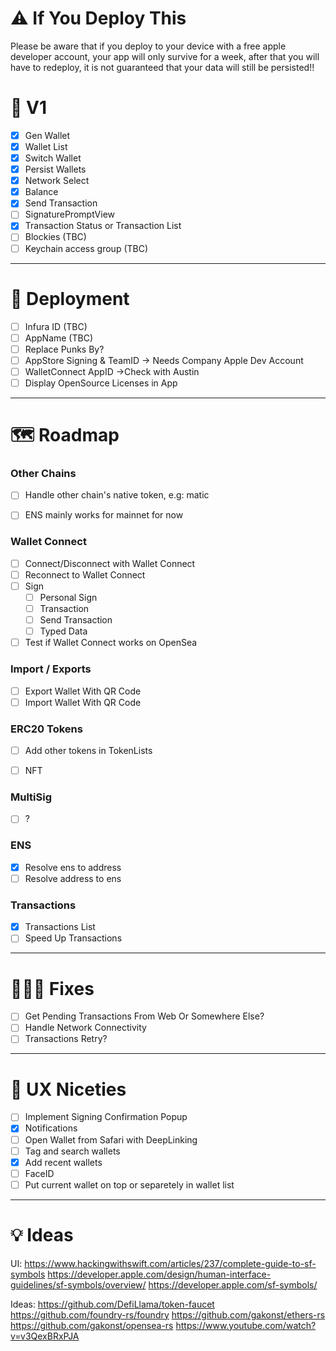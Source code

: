 # ⚠️ If You Deploy This
Please be aware that if you deploy to your device with a free apple developer account, your app will only survive for a week, after that you will have to redeploy, it is not guaranteed that your data will still be persisted!!

#  🏁 V1 
- [x] Gen Wallet
- [x] Wallet List
- [x] Switch Wallet
- [x] Persist Wallets 
- [x] Network Select
- [x] Balance
- [x] Send Transaction
- [ ] SignaturePromptView
- [x] Transaction Status or Transaction List 
- [ ] Blockies (TBC)
- [ ] Keychain access group (TBC)

---

# 🚀 Deployment
- [ ] Infura ID (TBC)
- [ ] AppName (TBC)
- [ ] Replace Punks By?
- [ ] AppStore Signing & TeamID -> Needs Company Apple Dev Account
- [ ] WalletConnect AppID ->Check with Austin
- [ ] Display OpenSource Licenses in App

---

# 🗺 Roadmap

### Other Chains
- [ ] Handle other chain's native token, e.g: matic
- [ ] ENS mainly works for mainnet for now


### Wallet Connect
- [ ] Connect/Disconnect with Wallet Connect
- [ ] Reconnect to Wallet Connect
- [ ] Sign
	- [ ] Personal Sign
	- [ ] Transaction
	- [ ] Send Transaction
	- [ ] Typed Data
- [ ] Test if Wallet Connect works on OpenSea

### Import / Exports
- [ ] Export Wallet With QR Code
- [ ] Import Wallet With QR Code

### ERC20 Tokens
- [ ] Add other tokens in TokenLists
- [ ] NFT


### MultiSig
- [ ] ?

### ENS
- [x] Resolve ens to address
- [ ] Resolve address to ens

### Transactions
- [x] Transactions List
- [ ] Speed Up Transactions

---

# 👩🏻‍🔧 Fixes
- [ ] Get Pending Transactions From Web Or Somewhere Else?
- [ ] Handle Network Connectivity
- [ ] Transactions Retry?

---

# 🦄 UX Niceties
- [ ] Implement Signing Confirmation Popup
- [x] Notifications
- [ ] Open Wallet from Safari with DeepLinking
- [ ] Tag and search wallets 
- [x] Add recent wallets
- [ ] FaceID
- [ ] Put current wallet on top or separetely in wallet list

---

# 💡 Ideas
UI:
https://www.hackingwithswift.com/articles/237/complete-guide-to-sf-symbols
https://developer.apple.com/design/human-interface-guidelines/sf-symbols/overview/
https://developer.apple.com/sf-symbols/


Ideas:
https://github.com/DefiLlama/token-faucet
https://github.com/foundry-rs/foundry
https://github.com/gakonst/ethers-rs
https://github.com/gakonst/opensea-rs
https://www.youtube.com/watch?v=v3QexBRxPJA
